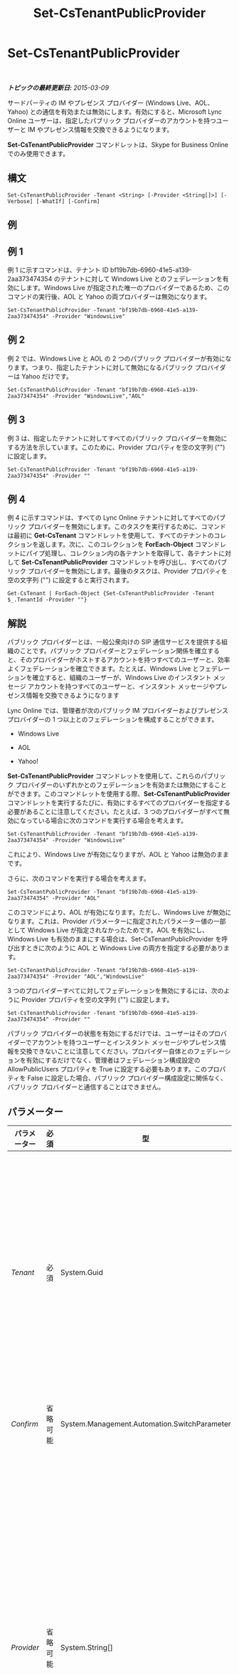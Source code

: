 ﻿---
title: Set-CsTenantPublicProvider
TOCTitle: Set-CsTenantPublicProvider
ms:assetid: 8341d801-bfa1-4c5b-9b80-5d503deebaf7
ms:mtpsurl: https://technet.microsoft.com/ja-jp/library/JJ994047(v=OCS.15)
ms:contentKeyID: 52056631
ms.date: 05/19/2016
mtps_version: v=OCS.15
ms.translationtype: HT
---

# Set-CsTenantPublicProvider

 

_**トピックの最終更新日:** 2015-03-09_

サードパーティの IM やプレゼンス プロバイダー (Windows Live、AOL、Yahoo) との通信を有効または無効にします。有効にすると、Microsoft Lync Online ユーザーは、指定したパブリック プロバイダーのアカウントを持つユーザーと IM やプレゼンス情報を交換できるようになります。

**Set-CsTenantPublicProvider** コマンドレットは、Skype for Business Online でのみ使用できます。

## 構文

    Set-CsTenantPublicProvider -Tenant <String> [-Provider <String[]>] [-Verbose] [-WhatIf] [-Confirm]

## 例

## 例 1

例 1 に示すコマンドは、テナント ID bf19b7db-6960-41e5-a139-2aa373474354 のテナントに対して Windows Live とのフェデレーションを有効にします。Windows Live が指定された唯一のプロバイダーであるため、このコマンドの実行後、AOL と Yahoo の両プロバイダーは無効になります。

    Set-CsTenantPublicProvider -Tenant "bf19b7db-6960-41e5-a139-2aa373474354" -Provider "WindowsLive"

## 例 2

例 2 では、Windows Live と AOL の 2 つのパブリック プロバイダーが有効になります。つまり、指定したテナントに対して無効になるパブリック プロバイダーは Yahoo だけです。

    Set-CsTenantPublicProvider -Tenant "bf19b7db-6960-41e5-a139-2aa373474354" -Provider "WindowsLive","AOL"

## 例 3

例 3 は、指定したテナントに対してすべてのパブリック プロバイダーを無効にする方法を示しています。このために、Provider プロパティを空の文字列 ("") に設定します。

    Set-CsTenantPublicProvider -Tenant "bf19b7db-6960-41e5-a139-2aa373474354" -Provider ""

## 例 4

例 4 に示すコマンドは、すべての Lync Online テナントに対してすべてのパブリック プロバイダーを無効にします。このタスクを実行するために、コマンドは最初に **Get-CsTenant** コマンドレットを使用して、すべてのテナントのコレクションを返します。次に、このコレクションを **ForEach-Object** コマンドレットにパイプ処理し、コレクション内の各テナントを取得して、各テナントに対して **Set-CsTenantPublicProvider** コマンドレットを呼び出し、すべてのパブリック プロバイダーを無効にします。最後のタスクは、Provider プロパティを空の文字列 ("") に設定すると実行されます。

    Get-CsTenant | ForEach-Object {Set-CsTenantPublicProvider -Tenant $_.TenantId -Provider ""}

## 解説

パブリック プロバイダーとは、一般公衆向けの SIP 通信サービスを提供する組織のことです。パブリック プロバイダーとフェデレーション関係を確立すると、そのプロバイダーがホストするアカウントを持つすべてのユーザーと、効率よくフェデレーションを確立できます。たとえば、Windows Live とフェデレーションを確立すると、組織のユーザーが、Windows Live のインスタント メッセージ アカウントを持つすべてのユーザーと、インスタント メッセージやプレゼンス情報を交換できるようになります

Lync Online では、管理者が次のパブリック IM プロバイダーおよびプレゼンス プロバイダーの 1 つ以上とのフェデレーションを構成することができます。

  - Windows Live

  - AOL

  - Yahoo\!

**Set-CsTenantPublicProvider** コマンドレットを使用して、これらのパブリック プロバイダーのいずれかとのフェデレーションを有効または無効にすることができます。このコマンドレットを使用する際、**Set-CsTenantPublicProvider** コマンドレットを実行するたびに、有効にするすべてのプロバイダーを指定する必要があることに注意してください。たとえば、3 つのプロバイダーがすべて無効になっている場合に次のコマンドを実行する場合を考えます。

    Set-CsTenantPublicProvider -Tenant "bf19b7db-6960-41e5-a139-2aa373474354" -Provider "WindowsLive"

これにより、Windows Live が有効になりますが、AOL と Yahoo は無効のままです。

さらに、次のコマンドを実行する場合を考えます。

    Set-CsTenantPublicProvider -Tenant "bf19b7db-6960-41e5-a139-2aa373474354" -Provider "AOL"

このコマンドにより、AOL が有効になります。ただし、Windows Live が無効になります。これは、Provider パラメーターに指定されたパラメーター値の一部として Windows Live が指定されなかったためです。AOL を有効にし、Windows Live も有効のままにする場合は、Set-CsTenantPublicProvider を呼び出すときに次のように AOL と Windows Live の両方を指定する必要があります。

    Set-CsTenantPublicProvider -Tenant "bf19b7db-6960-41e5-a139-2aa373474354" -Provider "AOL","WindowsLive"

3 つのプロバイダーすべてに対してフェデレーションを無効にするには、次のように Provider プロパティを空の文字列 ("") に設定します。

    Set-CsTenantPublicProvider -Tenant "bf19b7db-6960-41e5-a139-2aa373474354" -Provider ""

パブリック プロバイダーの状態を有効にするだけでは、ユーザーはそのプロバイダーでアカウントを持つユーザーとインスタント メッセージやプレゼンス情報を交換できないことに注意してください。プロバイダー自体とのフェデレーションを有効にするだけでなく、管理者はフェデレーション構成設定の AllowPublicUsers プロパティを True に設定する必要もあります。このプロパティを False に設定した場合、パブリック プロバイダー構成設定に関係なく、パブリック プロバイダーと通信することはできません。

## パラメーター


<table>
<colgroup>
<col style="width: 25%" />
<col style="width: 25%" />
<col style="width: 25%" />
<col style="width: 25%" />
</colgroup>
<thead>
<tr class="header">
<th>パラメーター</th>
<th>必須</th>
<th>型</th>
<th>説明</th>
</tr>
</thead>
<tbody>
<tr class="odd">
<td><p><em>Tenant</em></p></td>
<td><p>必須</p></td>
<td><p>System.Guid</p></td>
<td><p>パブリック プロバイダー設定が変更されるテナント アカウントのグローバル一意識別子 (GUID) です。次に例を示します。</p>
<p>–Tenant &quot;38aad667-af54-4397-aaa7-e94c79ec2308&quot;</p>
<p>次のコマンドを実行して、各テナントのテナント ID を返すことができます。</p>
<pre><code>Get-CsTenant | Select-Object DisplayName, TenantID</code></pre>
<p>Get-CsTenant | Select-Object DisplayName, TenantID</p></td>
</tr>
<tr class="even">
<td><p><em>Confirm</em></p></td>
<td><p>省略可能</p></td>
<td><p>System.Management.Automation.SwitchParameter</p></td>
<td><p>コマンドの実行前に確認メッセージが表示されます。</p></td>
</tr>
<tr class="odd">
<td><p><em>Provider</em></p></td>
<td><p>省略可能</p></td>
<td><p>System.String[]</p></td>
<td><p>ユーザーが通信できるパブリック プロバイダー (またはプロバイダー) を指定します。有効な値は次のとおりです。</p>
<p>* AOL</p>
<p>* WindowsLive</p>
<p>* Yahoo</p>
<p>パブリック プロバイダーを構成する際、Provider パラメーター値で指定されるプロバイダーが有効になりますが、このパラメーター値で指定されないプロバイダーは無効になることに注意してください。たとえば、次の構文によって、Yahoo のみが有効になり、Windows Live と AOL は無効になります。</p>
<p>-Provider &quot;AOL&quot;</p>
<p>複数のプロバイダーを有効にするには、次のようにコンマを使用してプロバイダー名を区切ります。</p>
<p>-Provider &quot;AOL&quot;,&quot;WindowsLive&quot;</p></td>
</tr>
<tr class="even">
<td><p><em>WhatIf</em></p></td>
<td><p>省略可能</p></td>
<td><p>System.Management.Automation.SwitchParameter</p></td>
<td><p>実際にコマンドを実行しなくてもコマンドの実行結果がわかります。</p></td>
</tr>
</tbody>
</table>


## 入力の種類

**Set-CsTenantPublicProvider** コマンドレットは、Microsoft.Rtc.Management.Hosted.TenantPICStatus オブジェクトのパイプ処理されたインスタンスを受け入れます。

## 戻り値の種類

なし。代わりに、**Set-CsTenantPublicProvider** コマンドレットは、Microsoft.Rtc.Management.Hosted.TenantPICStatus オブジェクトの既存のインスタンスを変更します。

## 関連項目

#### その他のリソース

[Get-CsTenantPublicProvider](get-cstenantpublicprovider.md)

